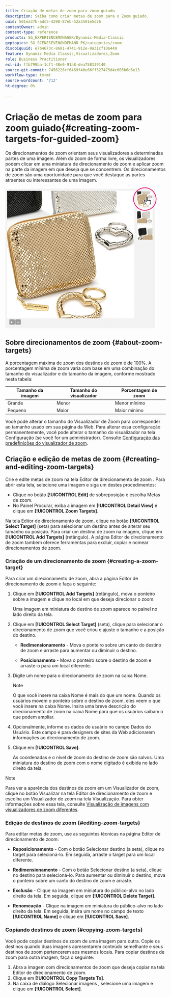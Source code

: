 ```yaml
---
title: Criação de metas de zoom para zoom guiado
description: Saiba como criar metas de zoom para o Zoom guiado.
uuid: 501ea37b-adc5-4290-87eb-52a3501e5d26
contentOwner: admin
content-type: reference
products: SG_EXPERIENCEMANAGER/Dynamic-Media-Classic
geptopics: SG_SCENESEVENONDEMAND_PK/categories/zoom
discoiquuid: e7b4673c-8681-4741-912e-9a31cf106449
feature: Dynamic Media Classic,Visualizadores,Zoom
role: Business Practitioner
exl-id: ffb799ba-1cf1-48e0-91a8-dea758139140
source-git-commit: 7456226cf6469f40e66ff327475d4c605b6d6e13
workflow-type: tm+mt
source-wordcount: '712'
ht-degree: 0%

---
```


# Criação de metas de zoom para zoom guiado{#creating-zoom-targets-for-guided-zoom}

Os direcionamentos de zoom orientam seus visualizadores a determinadas partes de uma imagem. Além do zoom de forma livre, os visualizadores podem clicar em uma miniatura de direcionamento de zoom e aplicar zoom na parte da imagem em que deseja que se concentrem. Os direcionamentos de zoom são uma oportunidade para que você destaque as partes atraentes ou interessantes de uma imagem.

![Criação de metas de zoom para zoom guiado](/help/assets/zo_guided_zoom.png)

## Sobre direcionamentos de zoom {#about-zoom-targets}

A porcentagem máxima de zoom dos destinos de zoom é de 100%. A porcentagem mínima de zoom varia com base em uma combinação do tamanho do visualizador e do tamanho da imagem, conforme mostrado nesta tabela:

| Tamanho da imagem | Tamanho do visualizador | Porcentagem de zoom |
|--- |--- |--- |
| Grande | Menor | Menor mínimo |
| Pequeno | Maior | Maior mínimo |

Você pode alterar o tamanho do Visualizador de Zoom para corresponder ao tamanho usado em sua página da Web. Para alterar essa configuração permanentemente, você pode alterar o tamanho do visualizador na tela Configuração (se você for um administrador). Consulte [Configuração das predefinições do visualizador de zoom](setting-zoom-viewer-presets.md#setting_up_zoom_viewer_presets).

## Criação e edição de metas de zoom {#creating-and-editing-zoom-targets}

Crie e edite metas de zoom na tela Editor de direcionamento de zoom . Para abrir esta tela, selecione uma imagem e siga um destes procedimentos:

* Clique no botão **[!UICONTROL Edit]** de sobreposição e escolha Metas de zoom.
* No Painel Procurar, exiba a imagem em **[!UICONTROL Detail View]** e clique em **[!UICONTROL Zoom Targets]**.

Na tela Editor de direcionamento de zoom, clique no botão **[!UICONTROL Select Target]** (seta) para selecionar um destino antes de alterar seu tamanho ou posição. Para criar um destino de zoom na imagem, clique em **[!UICONTROL Add Targets]** (retângulo). A página Editor de direcionamento de zoom também oferece ferramentas para excluir, copiar e nomear direcionamentos de zoom.

### Criação de um direcionamento de zoom {#creating-a-zoom-target}

Para criar um direcionamento de zoom, abra a página Editor de direcionamento de zoom e faça o seguinte:

1. Clique em **[!UICONTROL Add Targets]** (retângulo), mova o ponteiro sobre a imagem e clique no local em que deseja direcionar o zoom.

   Uma imagem em miniatura do destino de zoom aparece no painel no lado direito da tela.

1. Clique em **[!UICONTROL Select Target]** (seta), clique para selecionar o direcionamento de zoom que você criou e ajuste o tamanho e a posição do destino.

   * **Redimensionamento**  - Mova o ponteiro sobre um canto do destino de zoom e arraste para aumentar ou diminuir o destino.

   * **Posicionamento**  - Mova o ponteiro sobre o destino de zoom e arraste-o para um local diferente.

1. Digite um nome para o direcionamento de zoom na caixa Nome.

   >[!NOTE]
   >
   >O que você insere na caixa Nome é mais do que um nome. Quando os usuários movem o ponteiro sobre o destino de zoom, eles veem o que você insere na caixa Nome. Insira uma breve descrição do direcionamento de zoom na caixa Nome para que os usuários saibam o que podem ampliar.

1. Opcionalmente, informe os dados do usuário no campo Dados do Usuário. Este campo é para designers de sites da Web adicionarem informações ao direcionamento de zoom.
1. Clique em **[!UICONTROL Save]**.

   As coordenadas e o nível de zoom do destino de zoom são salvos. Uma miniatura do destino de zoom com o nome digitado é exibida no lado direito da tela.

>[!NOTE]
>
>Para ver a aparência dos destinos de zoom em um Visualizador de zoom, clique no botão Visualizar na tela Editor de direcionamento de zoom e escolha um Visualizador de zoom na tela Visualização. Para obter informações sobre essa tela, consulte [Visualização de imagens com visualizadores de zoom diferentes](previewing-image-assets-different-zoom.md#previewing_image_assets_with_different_zoom_viewers).

### Edição de destinos de zoom {#editing-zoom-targets}

Para editar metas de zoom, use as seguintes técnicas na página Editor de direcionamento de zoom:

* **Reposicionamento**  - Com o botão Selecionar destino (a seta), clique no target para selecioná-lo. Em seguida, arraste o target para um local diferente.

* **Redimensionamento**  - Com o botão Selecionar destino (a seta), clique no destino para selecioná-lo. Para aumentar ou diminuir o destino, mova o ponteiro sobre um canto do destino de zoom e arraste.

* **Exclusão**  - Clique na imagem em miniatura do público-alvo no lado direito da tela. Em seguida, clique em **[!UICONTROL Delete Target]**.

* **Renomeação**  - Clique na imagem em miniatura do público-alvo no lado direito da tela. Em seguida, insira um nome no campo de texto **[!UICONTROL Name]** e clique em **[!UICONTROL Save]**.

### Copiando destinos de zoom {#copying-zoom-targets}

Você pode copiar destinos de zoom de uma imagem para outra. Copie os destinos quando duas imagens apresentarem conteúdo semelhante e seus destinos de zoom pertencerem aos mesmos locais. Para copiar destinos de zoom para outra imagem, faça o seguinte:

1. Abra a imagem com direcionamentos de zoom que deseja copiar na tela Editor de direcionamento de zoom.
1. Clique em **[!UICONTROL Copy Targets To]**.
1. Na caixa de diálogo Selecionar imagens , selecione uma imagem e clique em **[!UICONTROL Select]**.
